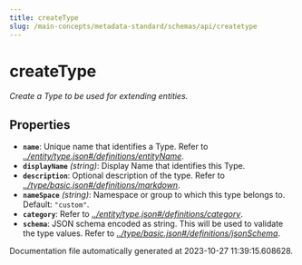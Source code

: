 ```yaml
---
title: createType
slug: /main-concepts/metadata-standard/schemas/api/createtype
---
```


# createType

*Create a Type to be used for extending entities.*

## Properties

- **`name`**: Unique name that identifies a Type. Refer to *[../entity/type.json#/definitions/entityName](#/entity/type.json#/definitions/entityName)*.
- **`displayName`** *(string)*: Display Name that identifies this Type.
- **`description`**: Optional description of the type. Refer to *[../type/basic.json#/definitions/markdown](#/type/basic.json#/definitions/markdown)*.
- **`nameSpace`** *(string)*: Namespace or group to which this type belongs to. Default: `"custom"`.
- **`category`**: Refer to *[../entity/type.json#/definitions/category](#/entity/type.json#/definitions/category)*.
- **`schema`**: JSON schema encoded as string. This will be used to validate the type values. Refer to *[../type/basic.json#/definitions/jsonSchema](#/type/basic.json#/definitions/jsonSchema)*.


Documentation file automatically generated at 2023-10-27 11:39:15.608628.

